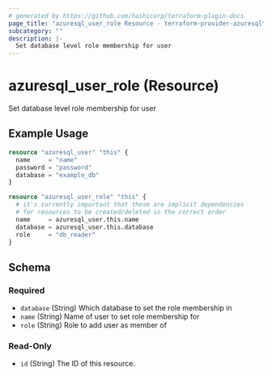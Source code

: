 ```yaml
---
# generated by https://github.com/hashicorp/terraform-plugin-docs
page_title: "azuresql_user_role Resource - terraform-provider-azuresql"
subcategory: ""
description: |-
  Set database level role membership for user
---
```


# azuresql_user_role (Resource)

Set database level role membership for user

## Example Usage

```terraform
resource "azuresql_user" "this" {
  name     = "name"
  password = "password"
  database = "example_db"
}

resource "azuresql_user_role" "this" {
  # it's currently important that these are implicit dependencies
  # for resources to be created/deleted in the correct order
  name     = azuresql_user.this.name
  database = azuresql_user.this.database
  role     = "db_reader"
}
```

<!-- schema generated by tfplugindocs -->
## Schema

### Required

- `database` (String) Which database to set the role membership in
- `name` (String) Name of user to set role membership for
- `role` (String) Role to add user as member of

### Read-Only

- `id` (String) The ID of this resource.


